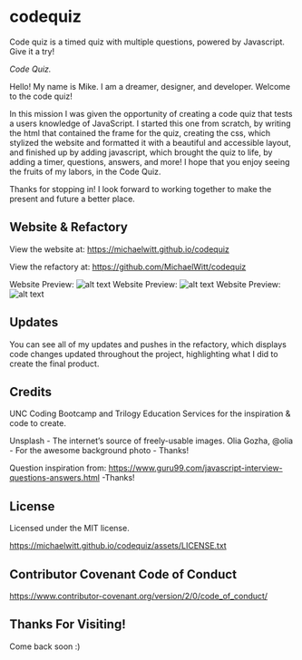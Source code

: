 # codequiz
Code quiz is a timed quiz with multiple questions, powered by Javascript. Give it a try! 

_Code Quiz._


Hello! My name is Mike. I am a dreamer, designer, and developer. Welcome to the code quiz!

In this mission I was given the opportunity of creating a code quiz that tests a users knowledge of JavaScript. I started this one from scratch, by writing the html that contained the frame for the quiz, creating the css, which stylized the website and formatted it with a beautiful and accessible layout, and finished up by adding javascript, which brought the quiz to life, by adding a timer, questions, answers, and more! I hope that you enjoy seeing the fruits of my labors, in the Code Quiz.  

Thanks for stopping in! I look forward to working together to make the present and future a better place. 

## Website & Refactory

View the website at: https://michaelwitt.github.io/codequiz

View the refactory at: https://github.com/MichaelWitt/codequiz

Website Preview: ![alt text](https://michaelwitt.github.io/assets/images/codequiz.png)
Website Preview: ![alt text](https://michaelwitt.github.io/assets/images/leaderboard.png)
Website Preview: ![alt text](https://michaelwitt.github.io/assets/images/questions.png)

## Updates

You can see all of my updates and pushes in the refactory, which displays code changes updated throughout the project, highlighting what I did to create the final product.

## Credits

UNC Coding Bootcamp and Trilogy Education Services for the inspiration & code to create.

Unsplash - The internet’s source of freely-usable images. 
Olia Gozha, @olia - For the awesome background photo - Thanks! 

Question inspiration from: https://www.guru99.com/javascript-interview-questions-answers.html -Thanks!

## License

Licensed under the MIT license.

https://michaelwitt.github.io/codequiz/assets/LICENSE.txt

## Contributor Covenant Code of Conduct

https://www.contributor-covenant.org/version/2/0/code_of_conduct/

## Thanks For Visiting!

Come back soon :)

